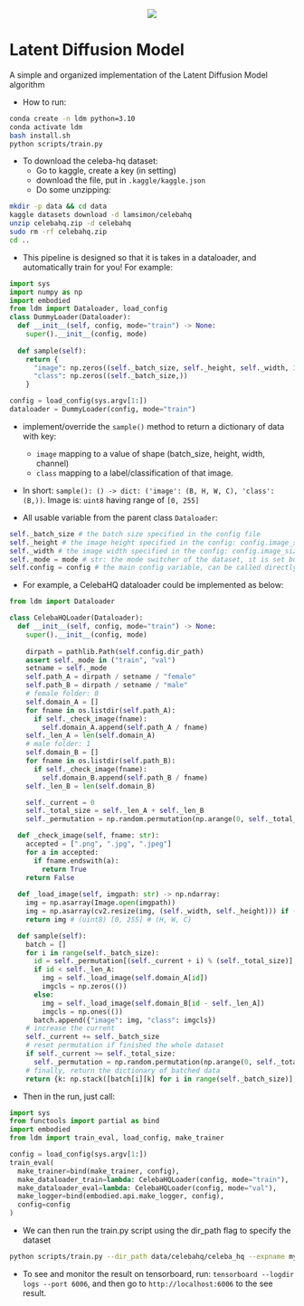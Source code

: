 <p align="center">
  <img src="resources/figs/rickroll.gif" />
</p>


# Latent Diffusion Model

A simple and organized implementation of the Latent Diffusion Model algorithm


* How to run:
```bash
conda create -n ldm python=3.10
conda activate ldm
bash install.sh
python scripts/train.py
```

* To download the celeba-hq dataset:
  * Go to kaggle, create a key (in setting)
  * download the file, put in `.kaggle/kaggle.json`
  * Do some unzipping:

```bash
mkdir -p data && cd data
kaggle datasets download -d lamsimon/celebahq
unzip celebahq.zip -d celebahq
sudo rm -rf celebahq.zip
cd ..
```

* This pipeline is designed so that it is takes in a dataloader, and automatically train for you! For example:
```python
import sys
import numpy as np
import embodied
from ldm import Dataloader, load_config
class DummyLoader(Dataloader):
  def __init__(self, config, mode="train") -> None:
    super().__init__(config, mode)
  
  def sample(self):
    return {
      "image": np.zeros((self._batch_size, self._height, self._width, 3)),
      "class": np.zeros((self._batch_size,))
    }

config = load_config(sys.argv[1:])
dataloader = DummyLoader(config, mode="train")
```

* implement/override the `sample()` method to return a dictionary of data with key:
  * `image` mapping to a value of shape (batch_size, height, width, channel)
  * `class` mapping to a label/classification of that image.
* In short: `sample(): () -> dict: ('image': (B, H, W, C), 'class': (B,))`. Image is: `uint8` having range of `[0, 255]`

* All usable variable from the parent class `Dataloader`:
```python
self._batch_size # the batch size specified in the config file
self._height # the image height specified in the config: config.image_size[1]
self._width # the image width specified in the config: config.image_size[0]
self._mode = mode # str: the mode switcher of the dataset, it is set but no used anywhere in the parent class
self.config = config # the main config variable, can be called directly from the yaml config file by duck-typing
```

* For example, a CelebaHQ dataloader could be implemented as below:

```python
from ldm import Dataloader

class CelebaHQLoader(Dataloader):
  def __init__(self, config, mode="train") -> None:
    super().__init__(config, mode)
    
    dirpath = pathlib.Path(self.config.dir_path)
    assert self._mode in ("train", "val")
    setname = self._mode
    self.path_A = dirpath / setname / "female"
    self.path_B = dirpath / setname / "male"
    # female folder: 0
    self.domain_A = []
    for fname in os.listdir(self.path_A):
      if self._check_image(fname):
        self.domain_A.append(self.path_A / fname)
    self._len_A = len(self.domain_A)
    # male folder: 1
    self.domain_B = []
    for fname in os.listdir(self.path_B):
      if self._check_image(fname):
        self.domain_B.append(self.path_B / fname)
    self._len_B = len(self.domain_B)

    self._current = 0
    self._total_size = self._len_A + self._len_B
    self._permutation = np.random.permutation(np.arange(0, self._total_size))

  def _check_image(self, fname: str):
    accepted = [".png", ".jpg", ".jpeg"]
    for a in accepted:
      if fname.endswith(a):
        return True
    return False
  
  def _load_image(self, imgpath: str) -> np.ndarray:
    img = np.asarray(Image.open(imgpath))
    img = np.asarray(cv2.resize(img, (self._width, self._height))) if (self._height, self._width) != img.shape[:2] else img
    return img # (uint8) [0, 255] # (H, W, C)

  def sample(self):
    batch = []
    for i in range(self._batch_size):
      id = self._permutation[(self._current + i) % (self._total_size)]
      if id < self._len_A:
        img = self._load_image(self.domain_A[id])
        imgcls = np.zeros(())
      else:
        img = self._load_image(self.domain_B[id - self._len_A])
        imgcls = np.ones(())
      batch.append({"image": img, "class": imgcls})
    # increase the current
    self._current += self._batch_size
    # reset permutation if finished the whole dataset
    if self._current >= self._total_size:
      self._permutation = np.random.permutation(np.arange(0, self._total_size))
    # finally, return the dictionary of batched data
    return {k: np.stack([batch[i][k] for i in range(self._batch_size)], 0) for k in batch[0].keys()}
```

* Then in the run, just call:
```python
import sys
from functools import partial as bind
import embodied
from ldm import train_eval, load_config, make_trainer

config = load_config(sys.argv[1:])
train_eval(
  make_trainer=bind(make_trainer, config),
  make_dataloader_train=lambda: CelebaHQLoader(config, mode="train"),
  make_dataloader_eval=lambda: CelebaHQLoader(config, mode="val"),
  make_logger=bind(embodied.api.make_logger, config),
  config=config
)

```

* We can then run the train.py script using the dir_path flag to specify the dataset
```bash
python scripts/train.py --dir_path data/celebahq/celeba_hq --expname my_celeba_hq_experiment
```

* To see and monitor the result on tensorboard, run: `tensorboard --logdir logs --port 6006`, and then go to `http://localhost:6006` to the see result.